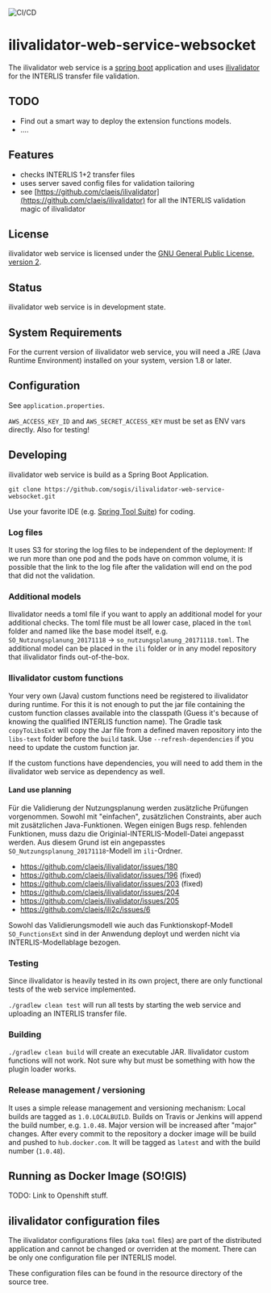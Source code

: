 ![CI/CD](https://github.com/sogis/ilivalidator-web-service-websocket/workflows/CI/CD/badge.svg)

# ilivalidator-web-service-websocket

The ilivalidator web service is a [spring boot](https://projects.spring.io/spring-boot/) application and uses [ilivalidator](https://github.com/claeis/ilivalidator) for the INTERLIS transfer file validation.

## TODO
- Find out a smart way to deploy the extension functions models.
- ....

## Features

* checks INTERLIS 1+2 transfer files
* uses server saved config files for validation tailoring
* see [https://github.com/claeis/ilivalidator](https://github.com/claeis/ilivalidator) for all the INTERLIS validation magic of ilivalidator 

## License

ilivalidator web service is licensed under the [GNU General Public License, version 2](LICENSE).

## Status

ilivalidator web service is in development state.

## System Requirements

For the current version of ilivalidator web service, you will need a JRE (Java Runtime Environment) installed on your system, version 1.8 or later.

## Configuration
See `application.properties`. 

`AWS_ACCESS_KEY_ID` and `AWS_SECRET_ACCESS_KEY` must be set as ENV vars directly. Also for testing!

## Developing

ilivalidator web service is build as a Spring Boot Application.

`git clone https://github.com/sogis/ilivalidator-web-service-websocket.git` 

Use your favorite IDE (e.g. [Spring Tool Suite](https://spring.io/tools/sts/all)) for coding.

### Log files
It uses S3 for storing the log files to be independent of the deployment: If we run more than one pod and the pods have on common volume, it is possible that the link to the log file after the validation will end on the pod that did not the validation. 

### Additional models

Ilivalidator needs a toml file if you want to apply an additional model for your additional checks. The toml file must be all lower case, placed in the `toml` folder and named like the base model itself, e.g. `SO_Nutzungsplanung_20171118` -> `so_nutzungsplanung_20171118.toml`. The additional model can be placed in the `ili` folder or in any model repository that ilivalidator finds out-of-the-box.

### Ilivalidator custom functions

Your very own (Java) custom functions need be registered to ilivalidator during runtime. For this it is not enough to put the jar file containing the custom function classes available into the classpath (Guess it's because of knowing the qualified INTERLIS function name). The Gradle task `copyToLibsExt` will copy the Jar file from a defined maven repository into the `libs-text` folder before the `build` task. Use `--refresh-dependencies` if you need to update the custom function jar.

If the custom functions have dependencies, you will need to add them in the ilivalidator web service as dependency as well.

#### Land use planning

Für die Validierung der Nutzungsplanung werden zusätzliche Prüfungen vorgenommen. Sowohl mit "einfachen", zusätzlichen Constraints, aber auch mit zusätzlichen Java-Funktionen. Wegen einigen Bugs resp. fehlenden Funktionen, muss dazu die Originial-INTERLIS-Modell-Datei angepasst werden. Aus diesem Grund ist ein angepasstes `SO_Nutzungsplanung_20171118`-Modell im `ili`-Ordner.

- https://github.com/claeis/ilivalidator/issues/180
- https://github.com/claeis/ilivalidator/issues/196 (fixed)
- https://github.com/claeis/ilivalidator/issues/203 (fixed)
- https://github.com/claeis/ilivalidator/issues/204
- https://github.com/claeis/ilivalidator/issues/205
- https://github.com/claeis/ili2c/issues/6

Sowohl das Validierungsmodell wie auch das Funktionskopf-Modell `SO_FunctionsExt` sind in der Anwendung deployt und werden nicht via INTERLIS-Modellablage bezogen.

### Testing

Since ilivalidator is heavily tested in its own project, there are only functional tests of the web service implemented.

`./gradlew clean test` will run all tests by starting the web service and uploading an INTERLIS transfer file.

### Building

`./gradlew clean build` will create an executable JAR. Ilivalidator custom functions will not work. Not sure why but must be something with how the plugin loader works. 

### Release management / versioning

It uses a simple release management and versioning mechanism: Local builds are tagged as `1.0.LOCALBUILD`. Builds on Travis or Jenkins will append the build number, e.g. `1.0.48`. Major version will be increased after "major" changes. After every commit to the repository a docker image will be build and pushed to `hub.docker.com`. It will be tagged as `latest` and with the build number (`1.0.48`).

## Running as Docker Image (SO!GIS)
TODO: Link to Openshift stuff.


## ilivalidator configuration files

The ilivalidator configurations files (aka `toml` files) are part of the distributed application and cannot be changed or overriden at the moment. There can be only one configuration file per INTERLIS model.

These configuration files can be found in the resource directory of the source tree.


